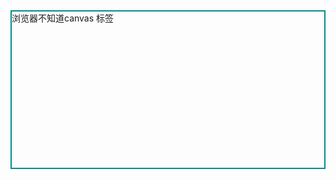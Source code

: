 <!DOCTYPE html>
<html lang="en">
<head>
    <meta charset="UTF-8">
    <meta name="viewport" content="width=device-width, initial-scale=1.0">
    <meta http-equiv="X-UA-Compatible" content="ie=edge">
    <title>canvas</title>
    <style>
        canvas{
            border:2px solid darkcyan;
            margin:40px auto;
            display: block;
        }
    </style>
</head>
<body>
    <canvas id="mycanvas" class="canvas" name="canvas" width="800" height="400">
        浏览器不知道canvas 标签 
    </canvas>
    <script>
        var mycanvas = document.getElementById("mycanvas")
        var mycanvas1 = document.getElementsByClassName("canvas")[0]
        var mycanvas2 = document.getElementsByName("canvas")[0]
        var mycanvas3 = document.getElementsByTagName('canvas')[0]
        var mycanvas4 = document.querySelectorAll("#mycanvas")[0]
        var mycanvas5 = document.querySelector(".canvas")

        console.log(mycanvas)


        var c = mycanvas.getContext("2d");

        c.beginPath();
        c.moveTo(50,50);
        c.lineTo(200,200);
        c.lineTo(350,50);
        c.lineTo(50,50);
        c.strokeStyle= "red";
        c.lineWidth = 8;
        c.stroke();
        c.fillStyle = "yellow";
        // c.fill();
        c.closePath();


        c.beginPath();
        c.moveTo(125,125);
        c.lineTo(200,50);
        c.lineTo(275,125);
        c.lineTo(200,200);
        c.stroke();
        c.fill();
        c.closePath();

        // 绘制矩形
        c.beginPath();
        c.rect(400,100,200,100);
        c.strokeStyle = "blue"
        c.stroke();
        c.fill();
        c.closePath();
        
        // fillRect(x,y,w,h)

        c.beginPath();
        c.fillRect(100,300,200,100);
        c.fill();
        c.closePath();

        // arc(x,y,r,sa,ea,true/false)
        var P =   Math.PI;   // π = 3.14159262426243247
        c.beginPath();
        c.arc(300,300,80,-P/2,P/2,false);
        c.fillStyle = "purple"
        c.fill();
        c.closePath();


        c.beginPath();
        c.arc(600,200,150,0,P*2,false);
        c.strokeStyle= "green";
        c.lineWidth = 10;
        c.stroke();
        c.closePath();
    </script>
</body>
</html>
